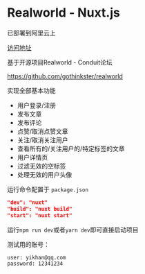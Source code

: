 # Realworld - Nuxt.js

已部署到阿里云上

[访问地址](http://47.74.68.207:3000/)

基于开源项目Realworld - Conduit论坛

<https://github.com/gothinkster/realworld>

实现全部基本功能

- 用户登录/注册
- 发布文章
- 发布评论
- 点赞/取消点赞文章
- 关注/取消关注用户
- 查看所有的/关注用户的/特定标签的文章
- 用户详情页
- 过滤无效的空标签
- 处理无效的用户头像

运行命令配置于 `package.json`

```json
"dev": "nuxt"
"build": "nuxt build"
"start": "nuxt start"
```

运行`npm run dev`或者`yarn dev`即可直接启动项目

测试用的账号：

```text
user: yikhan@qq.com
password: 12341234
```
